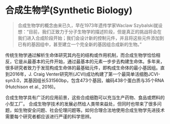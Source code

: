 # 合成生物学(Synthetic Biology)

> 合成生物学的概念由来已久，早在1973年遗传学家Waclaw Szybalski就设想：“目前，我们正致力于分子生物学的描述阶段，但是真正的挑战将会在我们进入合成阶段开始；我们会设计新的控制元件，并且将这些元件添加到已有的基因组中，甚至建立一个完全新的基因组合成新的生物。” 

传统生物学通过解析生命体研究其内在的结构或作用机制，而合成生物学恰恰相反，它是从最基本的元件开始，通过最基本的元素一步步去构建生命体。多年来，很多研究者致力于发现构成生命体的最基础元件，即构成生命体的最小基因组。直到2016年，J. Craig Venter研究所(JCVI)成功构建了第一个最简单活细胞JCVI-syn3.0，其基因组长531560bp，包含473个基因，编码438个蛋白质与35个RNA (Hutchison et al., 2016)。

合成生物学具有广泛的应用前景，这些合成细胞可以充当生产药物、食品或燃料的小型工厂。
合成生物学技术的发展必然给人类带来益处，但同时也带来了很多问题，如生物安全问题、社会伦理问题等。如何合理合法地使用合成生物学先进技术需要每个研究者都应该进行严谨的科学思辨。